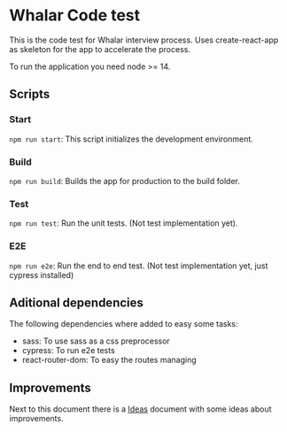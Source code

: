 # Whalar Code test

This is the code test for Whalar interview process.
Uses create-react-app as skeleton for the app to accelerate the process.

To run the application you need node >= 14.

## Scripts

### Start

`npm run start`: This script initializes the development environment.

### Build

`npm run build`: Builds the app for production to the build folder.

### Test

`npm run test`: Run the unit tests. (Not test implementation yet).

### E2E

`npm run e2e`: Run the end to end test. (Not test implementation yet, just cypress installed)

## Aditional dependencies

The following dependencies where added to easy some tasks:

  - sass: To use sass as a css preprocessor
  - cypress: To run e2e tests
  - react-router-dom: To easy the routes managing

## Improvements

Next to this document there is a [Ideas](./Ideas.md) document with some ideas about improvements.
